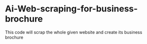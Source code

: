 # Ai-Web-scraping-for-business-brochure
This code will scrap the whole given website and create its business brochure
